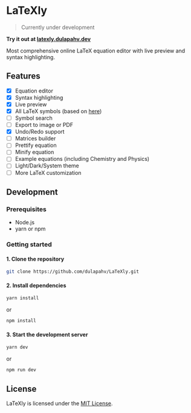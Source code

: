 # LaTeXly

> Currently under development

**Try it out at [latexly.dulapahv.dev](https://latexly.dulapahv.dev)**

Most comprehensive online LaTeX equation editor with live preview and syntax highlighting.

## Features

- [x] Equation editor
- [x] Syntax highlighting
- [x] Live preview
- [x] All LaTeX symbols (based on [here](https://www.math.uci.edu/~xiangwen/pdf/LaTeX-Math-Symbols.pdf))
- [ ] Symbol search
- [ ] Export to image or PDF
- [x] Undo/Redo support
- [ ] Matrices builder
- [ ] Prettify equation
- [ ] Minify equation
- [ ] Example equations (including Chemistry and Physics)
- [ ] Light/Dark/System theme
- [ ] More LaTeX customization

## Development

### Prerequisites

- Node.js
- yarn or npm

### Getting started

#### 1. Clone the repository

```bash
git clone https://github.com/dulapahv/LaTeXly.git
```

#### 2. Install dependencies

```bash
yarn install
```

or

```bash
npm install
```

#### 3. Start the development server

```bash
yarn dev
```

or

```bash
npm run dev
```

## License

LaTeXly is licensed under the [MIT License](LICENSE).
